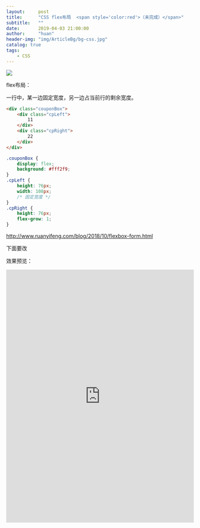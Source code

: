 ```yaml
---
layout:     post
title:      "CSS flex布局  <span style='color:red'>（未完成）</span>"
subtitle:   ""
date:       2019-04-03 21:00:00
author:     "huan"
header-img: "img/ArticleBg/bg-css.jpg"
catalog: true
tags:
    - CSS
---
```




![](<https://i.loli.net/2019/04/17/5cb6f08b2f22b.png>)





flex布局：

一行中，某一边固定宽度，另一边占当前行的剩余宽度。

```html
<div class="couponBox">
    <div class="cpLeft">
        11
    </div>
    <div class="cpRight">
        22
    </div>
</div>
```



```css
.couponBox {
    display: flex;
    background: #fff2f9;
}
.cpLeft {
    height: 76px;
    width: 108px; 
    /* 固定宽度 */
}
.cpRight {
    height: 76px;
    flex-grow: 1;
}
```

<http://www.ruanyifeng.com/blog/2018/10/flexbox-form.html>









下面要改

效果预览：

<div style='width:100%;height:680px'>
     <iframe src="https://codepen.io/lichenghuan/full/VRdGyj" frameborder="0" align="left"  height="680" scrolling="yes" style='width:100%'>
            <p>你的浏览器不支持iframe标签</p>
        </iframe>
</div>



